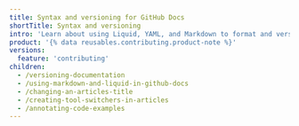 ```yaml
---
title: Syntax and versioning for GitHub Docs
shortTitle: Syntax and versioning
intro: 'Learn about using Liquid, YAML, and Markdown to format and version GitHub''s documentation.'
product: '{% data reusables.contributing.product-note %}'
versions:
  feature: 'contributing'
children:
  - /versioning-documentation
  - /using-markdown-and-liquid-in-github-docs
  - /changing-an-articles-title
  - /creating-tool-switchers-in-articles
  - /annotating-code-examples
---
```

